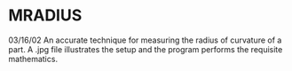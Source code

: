 ﻿# MRADIUS
03/16/02	An accurate technique for measuring the radius of curvature of a part. A .jpg file illustrates the setup and the program performs the requisite mathematics.

